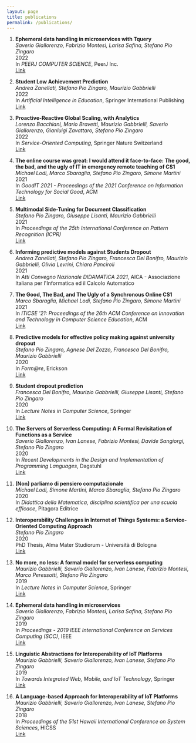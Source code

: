 ```yaml
---
layout: page
title: publications
permalink: /publications/
---
```


1.  **Ephemeral data handling in microservices with Tquery**  
    *Saverio Giallorenzo, Fabrizio Montesi, Larisa Safina, Stefano Pio Zingaro*  
    2022  
    In *PEERJ COMPUTER SCIENCE*, PeerJ Inc.  
    [Link](https://doi.org/10.7717/peerj-cs.1037)

2.  **Student Low Achievement Prediction**  
    *Andrea Zanellati, Stefano Pio Zingaro, Maurizio Gabbrielli*  
    2022  
    In *Artificial Intelligence in Education*, Springer International Publishing  
    [Link](https://doi.org/10.1007/978-3-031-11644-5_76)

3.  **Proactive-Reactive Global Scaling, with Analytics**  
    *Lorenzo Bacchiani, Mario Bravetti, Maurizio Gabbrielli, Saverio Giallorenzo, Gianluigi Zavattaro, Stefano Pio Zingaro*  
    2022  
    In *Service-Oriented Computing*, Springer Nature Switzerland  
    [Link](https://doi.org/10.1007/978-3-031-20984-0_16)

4.  **The online course was great: I would attend it face-to-face: The good, the bad, and the ugly of IT in emergency remote teaching of CS1**  
    *Michael Lodi, Marco Sbaraglia, Stefano Pio Zingaro, Simone Martini*  
    2021  
    In *GoodIT 2021 - Proceedings of the 2021 Conference on Information Technology for Social Good*, ACM  
    [Link](https://doi.org/10.1145/3462203.3475902)

5. **Multimodal Side-Tuning for Document Classification**  
    *Stefano Pio Zingaro, Giuseppe Lisanti, Maurizio Gabbrielli*  
    2021  
    In *Proceedings of the 25th International Conference on Pattern Recognition (ICPR)*  
    [Link](https://doi.org/10.1109/ICPR48806.2021.9413208)

6. **Informing predictive models against Students Dropout**  
    *Andrea Zanellati, Stefano Pio Zingaro, Francesca Del Bonifro, Maurizio Gabbrielli, Olivia Levrini, Chiara Panciroli*  
    2021  
    In *Atti Convegno Nazionale DIDAMATiCA 2021*, AICA - Associazione Italiana per l'Informatica ed il Calcolo Automatico

7. **The Good, The Bad, and The Ugly of a Synchronous Online CS1**  
    *Marco Sbaraglia, Michael Lodi, Stefano Pio Zingaro, Simone Martini*  
    2021  
    In *ITiCSE '21: Proceedings of the 26th ACM Conference on Innovation and Technology in Computer Science Education*, ACM  
    [Link](https://doi.org/10.1145/3456565.3460075)

8.  **Predictive models for effective policy making against university dropout**  
    *Stefano Pio Zingaro, Agnese Del Zozzo, Francesca Del Bonifro, Maurizio Gabbrielli*  
    2020  
    In *Form@re*, Erickson  
    [Link](https://doi.org/10.13128/form-9767)

9.  **Student dropout prediction**  
    *Francesca Del Bonifro, Maurizio Gabbrielli, Giuseppe Lisanti, Stefano Pio Zingaro*  
    2020  
    In *Lecture Notes in Computer Science*, Springer  
    [Link](https://doi.org/10.1007/978-3-030-52237-7_11)

10.  **The Servers of Serverless Computing: A Formal Revisitation of Functions as a Service**  
    *Saverio Giallorenzo, Ivan Lanese, Fabrizio Montesi, Davide Sangiorgi, Stefano Pio Zingaro*  
    2020  
    In *Recent Developments in the Design and Implementation of Programming Languages*, Dagstuhl  
    [Link](https://doi.org/10.4230/OASIcs.Gabbrielli.5)

11. **(Non) parliamo di pensiero computazionale**  
    *Michael Lodi, Simone Martini, Marco Sbaraglia, Stefano Pio Zingaro*  
    2020  
    In *Didattica della Matematica, disciplina scientifica per una scuola efficace*, Pitagora Editrice

12. **Interoperability Challenges in Internet of Things Systems: a Service-Oriented Computing Approach**  
    *Stefano Pio Zingaro*  
    2020  
    PhD Thesis, Alma Mater Studiorum - Università di Bologna  
    [Link](http://amsdottorato.unibo.it/9088/)

13. **No more, no less: A formal model for serverless computing**  
    *Maurizio Gabbrielli, Saverio Giallorenzo, Ivan Lanese, Fabrizio Montesi, Marco Peressotti, Stefano Pio Zingaro*  
    2019  
    In *Lecture Notes in Computer Science*, Springer  
    [Link](https://doi.org/10.1007/978-3-030-22397-7_9)

14. **Ephemeral data handling in microservices**  
    *Saverio Giallorenzo, Fabrizio Montesi, Larisa Safina, Stefano Pio Zingaro*  
    2019  
    In *Proceedings - 2019 IEEE International Conference on Services Computing (SCC)*, IEEE  
    [Link](https://doi.org/10.1109/SCC.2019.00048)

15. **Linguistic Abstractions for Interoperability of IoT Platforms**  
    *Maurizio Gabbrielli, Saverio Giallorenzo, Ivan Lanese, Stefano Pio Zingaro*  
    2019  
    In *Towards Integrated Web, Mobile, and IoT Technology*, Springer  
    [Link](https://doi.org/10.1007/978-3-030-28430-5_5)

16. **A Language-based Approach for Interoperability of IoT Platforms**  
    *Maurizio Gabbrielli, Saverio Giallorenzo, Ivan Lanese, Stefano Pio Zingaro*  
    2018  
    In *Proceedings of the 51st Hawaii International Conference on System Sciences*, HICSS  
    [Link](http://hdl.handle.net/10125/50603)

